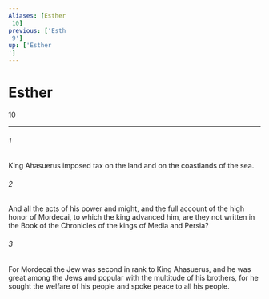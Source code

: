 ```yaml
---
Aliases: [Esther 10]
previous: ['Esth 9']
up: ['Esther']
---
```

# Esther 10

***
 

###### 1 
King Ahasuerus imposed tax on the land and on the coastlands of the sea.  

###### 2 
And all the acts of his power and might, and the full account of the high honor of Mordecai, to which the king advanced him, are they not written in the Book of the Chronicles of the kings of Media and Persia?  

###### 3 
For Mordecai the Jew was second in rank to King Ahasuerus, and he was great among the Jews and popular with the multitude of his brothers, for he sought the welfare of his people and spoke peace to all his people.
